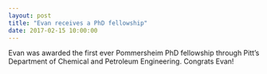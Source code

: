 ```yaml
---
layout: post
title: "Evan receives a PhD fellowship"
date: 2017-02-15 10:00:00
---
```


Evan was awarded the first ever Pommersheim PhD fellowship through Pitt’s Department of Chemical and Petroleum Engineering. Congrats Evan!
